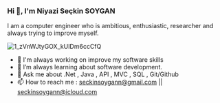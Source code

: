 ### Hi 👋, I'm Niyazi Seçkin SOYGAN

I am a computer engineer who is ambitious, enthusiastic, researcher and always trying to improve myself.

![1_zVnWJtyGOX_kUIDm6ccCfQ](https://user-images.githubusercontent.com/102169103/197298502-dbe4530c-1c2d-45e5-86e8-3e44f1d28feb.gif)

- 🔭 I'm always working on improve my software skills
- 🌱 I’m always learning about software development.
- 💬 Ask me about .Net , Java , API , MVC , SQL , Git/Github
- 📫 How to reach me : seckinsoygann@gmail.com || seckinsoygann@icloud.com
